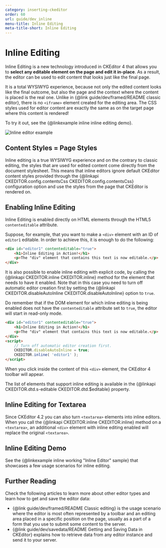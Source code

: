 ```yaml
---
category: inserting-ckeditor
order: 60
url: guide/dev_inline
menu-title: Inline Editing
meta-title-short: Inline Editing
---
```

<!--
Copyright (c) 2003-2021, CKSource - Frederico Knabben. All rights reserved.
For licensing, see LICENSE.md.
-->

# Inline Editing

Inline Editing is a new technology introduced in CKEditor 4 that allows you to **select any editable element on the page and edit it in-place**. As a result, the editor can be used to edit content that looks just like the final page.

It is a total WYSIWYG experience, because not only the edited content looks like the final outcome, but also the page and the context where the content is placed is the real one. Unlike in {@link guide/dev/framed/README classic editor}, there is no `<iframe>` element created for the editing area. The CSS styles used for editor content are exactly the same as on the target page where this content is rendered!

To try it out, see the {@linkexample inline inline editing demo}.

<img src="%BASE_PATH%/assets/img/inline_example.png" alt="Inline editor example">

## Content Styles = Page Styles

Inline editing is a true WYSIWYG experience and on the contrary to classic editing, the styles that are used for edited content come directly from the document stylesheet. This means that inline editors ignore default CKEditor content styles provided through the {@linkapi CKEDITOR.config.contentsCss CKEDITOR.config.contentsCss} configuration option and use the styles from the page that CKEditor is rendered on.

## Enabling Inline Editing

Inline Editing is enabled directly on HTML elements through the HTML5 `contenteditable` attribute.

Suppose, for example, that you want to make a `<div>` element with an ID of `editor1` editable. In order to achieve this, it is enough to do the following:

``` html
<div id="editor1" contenteditable="true">
    <h1>Inline Editing in Action!</h1>
    <p>The "div" element that contains this text is now editable.</p>
</div>
```

It is also possible to enable inline editing with explicit code, by calling the {@linkapi CKEDITOR.inline CKEDITOR.inline} method for the element that needs to have it enabled. Note that in this case you need to turn off automatic editor creation first by setting the {@linkapi CKEDITOR.disableAutoInline CKEDITOR.disableAutoInline} option to `true`.

Do remember that if the DOM element for which inline editing is being enabled does not have the `contenteditable` attribute set to `true`, the editor will start in read-only mode.

``` html
<div id="editor1" contenteditable="true">
    <h1>Inline Editing in Action!</h1>
    <p>The "div" element that contains this text is now editable.</p>
</div>
<script>
    // Turn off automatic editor creation first.
    CKEDITOR.disableAutoInline = true;
    CKEDITOR.inline( 'editor1' );
</script>
```

When you click inside the content of this `<div>` element, the CKEditor 4 toolbar will appear.

<info-box hint="">
	The list of elements that support inline editing is available in the {@linkapi CKEDITOR.dtd.s-editable CKEDITOR.dtd.$editable} property.
</info-box>

## Inline Editing for Textarea

Since CKEditor 4.2 you can also turn `<textarea>` elements into inline editors. When you call the {@linkapi CKEDITOR.inline CKEDITOR.inline} method on a `<textarea>`, an additional `<div>` element with inline editing enabled will replace the original `<textarea>`.

## Inline Editing Demo

See the {@linkexample inline working "Inline Editor" sample} that showcases a few usage scenarios for inline editing.

## Further Reading

Check the following articles to learn more about other editor types and learn how to get and save the editor data:

* {@link guide/dev/framed/README Classic editing} is the usage scenario where the editor is most often represented by a toolbar and an editing area placed in a specific position on the page, usually as a part of a form that you use to submit some content to the server.
* {@link guide/dev/savedata/README Getting and Saving Data in CKEditor} explains how to retrieve data from any editor instance and send it to your server.

